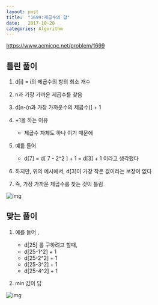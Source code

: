 ```yaml
---
layout: post
title:  "1699:제곱수의 합"
date:   2017-10-20
categories: Algorithm
---
```



<https://www.acmicpc.net/problem/1699>

## 틀린 풀이

1. d[i] = i의 제곱수의 항의 최소 개수

2. n과 가장 가까운 제곱수를 찾음

3. d[n-(n과 가장 가까운수의 제곱수)] + 1

4. +1을 하는 이유
	* 제곱수 자체도 하나 이기 때문에

5. 예를 들어
	* d[7]  = d[ 7 - 2^2 ] + 1 = d[3] + 1 이라고 생각했다

6. 하지만, 위의 예시에서, d[3]이 가장 작은 값이라는 보장이 없다

7. 즉, 가장 가까운 제곱수를 찾는 것이 틀림

![img](http://cfile30.uf.tistory.com/image/99A19A3359E9F1261ABE35)

## 맞는 풀이

1. 예를 들어 ,
	* d[25] 를 구하려고 할때,
	* d[25-1^2] + 1
	* d[25-2^2] + 1 
	* d[25-3^2] + 1 
	* d[25-4^2] + 1 

2. min 값이 답

![img](http://cfile21.uf.tistory.com/image/99AB5E3359E9F1BA07555D)


